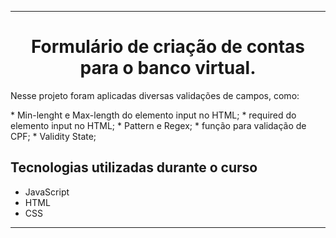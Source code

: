 <hr>

<h1 align="center">Formulário de criação de contas para o banco virtual.</h1>
<p>Nesse projeto foram aplicadas diversas validações de campos, como:</p>
    * Min-lenght e Max-length do elemento input no HTML;
    * required do elemento input no HTML;
    * Pattern e Regex;
    * função para validação de CPF;
    * Validity State;


## Tecnologias utilizadas durante o curso
* JavaScript
* HTML
* CSS

<hr>